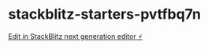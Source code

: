 # stackblitz-starters-pvtfbq7n

[Edit in StackBlitz next generation editor ⚡️](https://stackblitz.com/~/github.com/Aquaday/stackblitz-starters-pvtfbq7n)